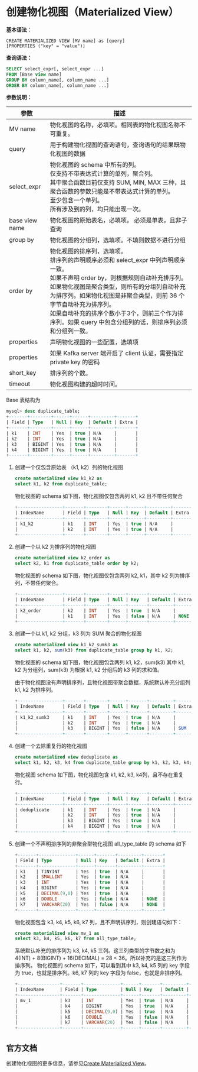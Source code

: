 # 创建物化视图（Materialized View）

**基本语法：**

```mysql
CREATE MATERIALIZED VIEW [MV name] as [query]
[PROPERTIES ("key" = "value")]
```

**查询语法：**

```sql
SELECT select_expr[, select_expr ...]
FROM [Base view name]
GROUP BY column_name[, column_name ...]
ORDER BY column_name[, column_name ...]
```

**参数说明：**

| 参数           | 描述                                                         |
| -------------- | ------------------------------------------------------------ |
| MV name        | 物化视图的名称，必填项。相同表的物化视图名称不可重复。       |
| query          | 用于构建物化视图的查询语句，查询语句的结果既物化视图的数据   |
| select_expr    | 物化视图的 schema 中所有的列。<br />仅支持不带表达式计算的单列，聚合列。<br />其中聚合函数目前仅支持 SUM, MIN, MAX 三种，且聚合函数的参数只能是不带表达式计算的单列。<br />至少包含一个单列。<br />所有涉及到的列，均只能出现一次。 |
| base view name | 物化视图的原始表名，必填项。  必须是单表，且非子查询         |
| group by       | 物化视图的分组列，选填项。不填则数据不进行分组               |
| order by       | 物化视图的排序列，选填项。<br />排序列的声明顺序必须和 select_expr 中列声明顺序一致。<br />如果不声明 order by，则根据规则自动补充排序列。如果物化视图是聚合类型，则所有的分组列自动补充为排序列。如果物化视图是非聚合类型，则前 36 个字节自动补充为排序列。<br />如果自动补充的排序个数小于3个，则前三个作为排序列。如果 query 中包含分组列的话，则排序列必须和分组列一致。 |
| properties     | 声明物化视图的一些配置，选填项                               |
| properties     | 如果 Kafka server 端开启了 client 认证，需要指定 private key 的密码 |
| short_key      | 排序列的个数。                                               |
| timeout        | 物化视图构建的超时时间。                                     |

Base 表结构为

```sql
mysql> desc duplicate_table;
+-------+--------+------+------+---------+-------+
| Field | Type   | Null | Key  | Default | Extra |
+-------+--------+------+------+---------+-------+
| k1    | INT    | Yes  | true | N/A     |       |
| k2    | INT    | Yes  | true | N/A     |       |
| k3    | BIGINT | Yes  | true | N/A     |       |
| k4    | BIGINT | Yes  | true | N/A     |       |
+-------+--------+------+------+---------+-------+
```

1. 创建一个仅包含原始表 （k1, k2）列的物化视图

   ```sql
   create materialized view k1_k2 as
   select k1, k2 from duplicate_table;
   ```

   物化视图的 schema 如下图，物化视图仅包含两列 k1, k2 且不带任何聚合

   ```sql
   +-----------------+-------+--------+------+------+---------+-------+
   | IndexName       | Field | Type   | Null | Key  | Default | Extra |
   +-----------------+-------+--------+------+------+---------+-------+
   | k1_k2           | k1    | INT    | Yes  | true | N/A     |       |
   |                 | k2    | INT    | Yes  | true | N/A     |       |
   +-----------------+-------+--------+------+------+---------+-------+
   ```

2. 创建一个以 k2 为排序列的物化视图

   ```sql
   create materialized view k2_order as
   select k2, k1 from duplicate_table order by k2;
   ```

   物化视图的 schema 如下图，物化视图仅包含两列 k2, k1，其中 k2 列为排序列，不带任何聚合。

   ```sql
   +-----------------+-------+--------+------+-------+---------+-------+
   | IndexName       | Field | Type   | Null | Key   | Default | Extra |
   +-----------------+-------+--------+------+-------+---------+-------+
   | k2_order        | k2    | INT    | Yes  | true  | N/A     |       |
   |                 | k1    | INT    | Yes  | false | N/A     | NONE  |
   +-----------------+-------+--------+------+-------+---------+-------+
   ```

3. 创建一个以 k1, k2 分组，k3 列为 SUM 聚合的物化视图

   ```sql
   create materialized view k1_k2_sumk3 as
   select k1, k2, sum(k3) from duplicate_table group by k1, k2;
   ```

   物化视图的 schema 如下图，物化视图包含两列 k1, k2，sum(k3) 其中 k1, k2 为分组列，sum(k3) 为根据 k1, k2 分组后的 k3 列的求和值。

   由于物化视图没有声明排序列，且物化视图带聚合数据，系统默认补充分组列 k1, k2 为排序列。

   ```sql
   +-----------------+-------+--------+------+-------+---------+-------+
   | IndexName       | Field | Type   | Null | Key   | Default | Extra |
   +-----------------+-------+--------+------+-------+---------+-------+
   | k1_k2_sumk3     | k1    | INT    | Yes  | true  | N/A     |       |
   |                 | k2    | INT    | Yes  | true  | N/A     |       |
   |                 | k3    | BIGINT | Yes  | false | N/A     | SUM   |
   +-----------------+-------+--------+------+-------+---------+-------+
   ```

4. 创建一个去除重复行的物化视图

   ```sql
   create materialized view deduplicate as
   select k1, k2, k3, k4 from duplicate_table group by k1, k2, k3, k4;
   ```

   物化视图 schema 如下图，物化视图包含 k1, k2, k3, k4列，且不存在重复行。

   ```sql
   +-----------------+-------+--------+------+-------+---------+-------+
   | IndexName       | Field | Type   | Null | Key   | Default | Extra |
   +-----------------+-------+--------+------+-------+---------+-------+
   | deduplicate     | k1    | INT    | Yes  | true  | N/A     |       |
   |                 | k2    | INT    | Yes  | true  | N/A     |       |
   |                 | k3    | BIGINT | Yes  | true  | N/A     |       |
   |                 | k4    | BIGINT | Yes  | true  | N/A     |       |
   +-----------------+-------+--------+------+-------+---------+-------+
   ```

5. 创建一个不声明排序列的非聚合型物化视图 all_type_table 的 schema 如下

   ```sql
   +-------+--------------+------+-------+---------+-------+
   | Field | Type         | Null | Key   | Default | Extra |
   +-------+--------------+------+-------+---------+-------+
   | k1    | TINYINT      | Yes  | true  | N/A     |       |
   | k2    | SMALLINT     | Yes  | true  | N/A     |       |
   | k3    | INT          | Yes  | true  | N/A     |       |
   | k4    | BIGINT       | Yes  | true  | N/A     |       |
   | k5    | DECIMAL(9,0) | Yes  | true  | N/A     |       |
   | k6    | DOUBLE       | Yes  | false | N/A     | NONE  |
   | k7    | VARCHAR(20)  | Yes  | false | N/A     | NONE  |
   +-------+--------------+------+-------+---------+-------+
   ```

   物化视图包含 k3, k4, k5, k6, k7 列，且不声明排序列，则创建语句如下：

   ```sql
   create materialized view mv_1 as
   select k3, k4, k5, k6, k7 from all_type_table;
   ```

   系统默认补充的排序列为 k3, k4, k5 三列。这三列类型的字节数之和为 4(INT) + 8(BIGINT) + 16(DECIMAL) = 28 < 36。所以补充的是这三列作为排序列。 物化视图的 schema 如下，可以看到其中 k3, k4, k5 列的 key 字段为 true，也就是排序列。k6, k7 列的 key 字段为 false，也就是非排序列。

   ```sql
   +----------------+-------+--------------+------+-------+---------+-------+
   | IndexName      | Field | Type         | Null | Key   | Default | Extra |
   +----------------+-------+--------------+------+-------+---------+-------+
   | mv_1           | k3    | INT          | Yes  | true  | N/A     |       |
   |                | k4    | BIGINT       | Yes  | true  | N/A     |       |
   |                | k5    | DECIMAL(9,0) | Yes  | true  | N/A     |       |
   |                | k6    | DOUBLE       | Yes  | false | N/A     | NONE  |
   |                | k7    | VARCHAR(20)  | Yes  | false | N/A     | NONE  |
   +----------------+-------+--------------+------+-------+---------+-------+
   ```

## 官方文档

创建物化视图的更多信息，请参见[Create Materialized View](https://doris.apache.org/zh-CN/sql-manual/sql-reference/Data-Definition-Statements/Create/CREATE-MATERIALIZED-VIEW.html#create-materialized-view)。

